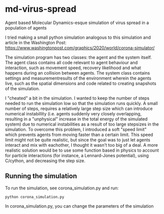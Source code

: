 # md-virus-spread
Agent based Molecular Dynamics-esque simulation of virus spread in a population of agents

I tried making a small python simulation analogous to this simulation and article in the Washington Post: https://www.washingtonpost.com/graphics/2020/world/corona-simulator/

The simulation program has two classes: the agent and the system itself. The agent class contains all code relevant to agent behaviour and interaction, such as movement speed, recovery likelihood and what happens during an collision between agents. The system class contains settings and measurementresults of the environment wherein the agents live, such as the spatial dimensions and code related to creating snapshots of the simulation.

I "cheated" a bit in the simulation. I wanted to keep the number of steps needed to run the simulation low so that the simulation runs quickly. A small number of steps, requires a relatively large step size which can introduce numerical instabillity (i.e. agents suddenly very closely overlapping, resulting in a "unphysical" increase in the total energy of the simulated system) due to numerical instabilities as a result of too large stepsizes in the simulation. To overcome this problem, I introduced a soft "speed limit" which prevents agents from moving faster than a certain limit. This speed limit might not be quite realistic, but since the goal was to just let agents interact and mix with eachother, I thought it wasn't too big of a deal. A more realistic solution would be to use some function based in physics to account for particle interactions (for instance, a Lennard-Jones potential), using C/cython, and decreasing the step size. 

## Running the simulation
To run the simulation, see corona_simulation.py and run:

```
python corona_simulation.py
```

In corona_simulation.py, you can change the parameters of the simulation
